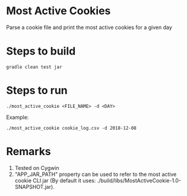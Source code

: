 # Most Active Cookies
Parse a cookie file and print the most active cookies for a  given day

# Steps to build

`gradle clean test jar`

# Steps to run

`./most_active_cookie <FILE_NAME> -d <DAY>`

Example:

`./most_active_cookie cookie_log.csv -d 2018-12-08`

# Remarks
  1. Tested on Cygwin 
  2. "APP_JAR_PATH" property can be used to refer to the most active cookie CLI jar (By default it uses: ./build/libs/MostActiveCookie-1.0-SNAPSHOT.jar). 
